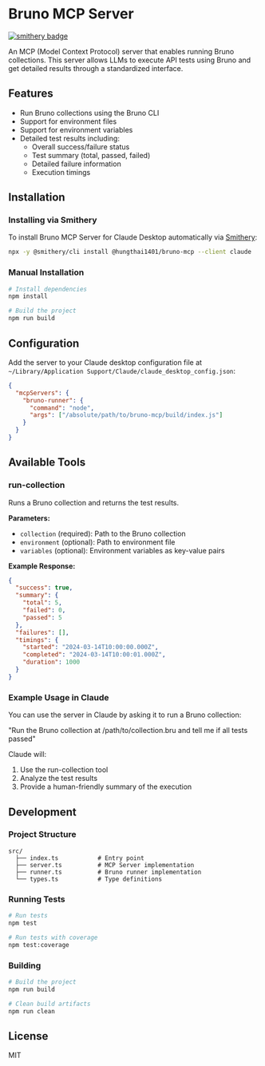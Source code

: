 # Bruno MCP Server
[![smithery badge](https://smithery.ai/badge/@hungthai1401/bruno-mcp)](https://smithery.ai/server/@hungthai1401/bruno-mcp)

An MCP (Model Context Protocol) server that enables running Bruno collections. This server allows LLMs to execute API tests using Bruno and get detailed results through a standardized interface.

## Features

* Run Bruno collections using the Bruno CLI
* Support for environment files
* Support for environment variables
* Detailed test results including:
  * Overall success/failure status
  * Test summary (total, passed, failed)
  * Detailed failure information
  * Execution timings

## Installation

### Installing via Smithery

To install Bruno MCP Server for Claude Desktop automatically via [Smithery](https://smithery.ai/server/@hungthai1401/bruno-mcp):

```bash
npx -y @smithery/cli install @hungthai1401/bruno-mcp --client claude
```

### Manual Installation
```bash
# Install dependencies
npm install

# Build the project
npm run build
```

## Configuration

Add the server to your Claude desktop configuration file at `~/Library/Application Support/Claude/claude_desktop_config.json`:

```json
{
  "mcpServers": {
    "bruno-runner": {
      "command": "node",
      "args": ["/absolute/path/to/bruno-mcp/build/index.js"]
    }
  }
}
```

## Available Tools

### run-collection

Runs a Bruno collection and returns the test results.

**Parameters:**

* `collection` (required): Path to the Bruno collection
* `environment` (optional): Path to environment file
* `variables` (optional): Environment variables as key-value pairs

**Example Response:**

```json
{
  "success": true,
  "summary": {
    "total": 5,
    "failed": 0,
    "passed": 5
  },
  "failures": [],
  "timings": {
    "started": "2024-03-14T10:00:00.000Z",
    "completed": "2024-03-14T10:00:01.000Z",
    "duration": 1000
  }
}
```

### Example Usage in Claude

You can use the server in Claude by asking it to run a Bruno collection:

"Run the Bruno collection at /path/to/collection.bru and tell me if all tests passed"

Claude will:
1. Use the run-collection tool
2. Analyze the test results
3. Provide a human-friendly summary of the execution

## Development

### Project Structure

```
src/
  ├── index.ts           # Entry point
  ├── server.ts          # MCP Server implementation
  ├── runner.ts          # Bruno runner implementation
  └── types.ts           # Type definitions
```

### Running Tests

```bash
# Run tests
npm test

# Run tests with coverage
npm test:coverage
```

### Building

```bash
# Build the project
npm run build

# Clean build artifacts
npm run clean
```

## License

MIT 
